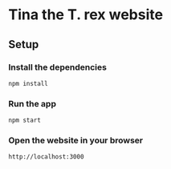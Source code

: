 # Tina the T. rex website

## Setup

### Install the dependencies

	npm install

### Run the app

	npm start
	
### Open the website in your browser

	http://localhost:3000
	
